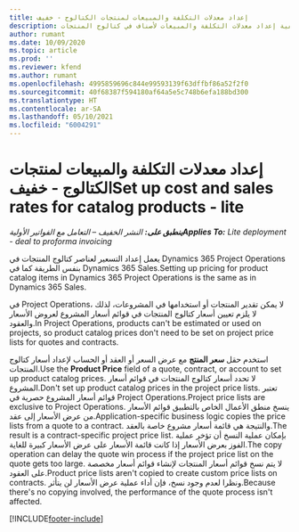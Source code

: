 ```yaml
---
title: إعداد معدلات التكلفة والمبيعات لمنتجات الكتالوج - خفيف
description: يقدم هذا الموضوع معلومات حول كيفية إعداد معدلات التكلفة والمبيعات لأصناف في كتالوج المنتجات.
author: rumant
ms.date: 10/09/2020
ms.topic: article
ms.prod: ''
ms.reviewer: kfend
ms.author: rumant
ms.openlocfilehash: 4995859696c844e99593139f63dffbf86a52f2f0
ms.sourcegitcommit: 40f68387f594180af64a5e5c748b6efa188bd300
ms.translationtype: HT
ms.contentlocale: ar-SA
ms.lasthandoff: 05/10/2021
ms.locfileid: "6004291"
---
```

# <a name="set-up-cost-and-sales-rates-for-catalog-products---lite"></a><span data-ttu-id="07cdb-103">إعداد معدلات التكلفة والمبيعات لمنتجات الكتالوج - خفيف</span><span class="sxs-lookup"><span data-stu-id="07cdb-103">Set up cost and sales rates for catalog products - lite</span></span>

<span data-ttu-id="07cdb-104">_**ينطبق على:** النشر الخفيف – التعامل مع الفواتير الأولية_</span><span class="sxs-lookup"><span data-stu-id="07cdb-104">_**Applies To:** Lite deployment - deal to proforma invoicing_</span></span>


<span data-ttu-id="07cdb-105">يعمل إعداد التسعير لعناصر كتالوج المنتجات في Dynamics 365 Project Operations بنفس الطريقة كما في Dynamics 365 Sales.</span><span class="sxs-lookup"><span data-stu-id="07cdb-105">Setting up pricing for product catalog items in Dynamics 365 Project Operations is the same as in Dynamics 365 Sales.</span></span>

<span data-ttu-id="07cdb-106">في Project Operations، لا يمكن تقدير المنتجات أو استخدامها في المشروعات، لذلك لا يلزم تعيين أسعار كتالوج المنتجات في قوائم أسعار المشروع لعروض الأسعار والعقود.</span><span class="sxs-lookup"><span data-stu-id="07cdb-106">In Project Operations, products can't be estimated or used on projects, so product catalog prices don't need to be set on project price lists for quotes and contracts.</span></span>

<span data-ttu-id="07cdb-107">استخدم حقل **سعر المنتج** مع عرض السعر أو العقد أو الحساب لإعداد أسعار كتالوج المنتجات.</span><span class="sxs-lookup"><span data-stu-id="07cdb-107">Use the **Product Price** field of a quote, contract, or account to set up product catalog prices.</span></span> <span data-ttu-id="07cdb-108">لا تحدد أسعار كتالوج المنتجات في قوائم أسعار المشروع.</span><span class="sxs-lookup"><span data-stu-id="07cdb-108">Don't set up product catalog prices in the project price lists.</span></span> <span data-ttu-id="07cdb-109">تعتبر قوائم أسعار المشروع حصرية في Project Operations.</span><span class="sxs-lookup"><span data-stu-id="07cdb-109">Project price lists are exclusive to Project Operations.</span></span> <span data-ttu-id="07cdb-110">ينسخ منطق الأعمال الخاص بالتطبيق قوائم الأسعار من عرض الأسعار إلى عقد.</span><span class="sxs-lookup"><span data-stu-id="07cdb-110">Application-specific business logic copies the price lists from a quote to a contract.</span></span> <span data-ttu-id="07cdb-111">والنتيجة هي قائمة أسعار مشروع خاصة بالعقد.</span><span class="sxs-lookup"><span data-stu-id="07cdb-111">The result is a contract-specific project price list.</span></span> <span data-ttu-id="07cdb-112">بإمكان عملية النسخ أن تؤخر عملية الفوز بعرض الأسعار إذا كانت قائمة الأسعار على عرض الأسعار كبيرة للغاية.</span><span class="sxs-lookup"><span data-stu-id="07cdb-112">The copy operation can delay the quote win process if the project price list on the quote gets too large.</span></span> <span data-ttu-id="07cdb-113">لا يتم نسخ قوائم أسعار المنتجات لإنشاء قوائم أسعار مخصصة على العقود.</span><span class="sxs-lookup"><span data-stu-id="07cdb-113">Product price lists aren't copied to create custom price lists on contracts.</span></span> <span data-ttu-id="07cdb-114">ونظرا لعدم وجود نسخ، فإن أداء عملية عرض الأسعار لن يتأثر.</span><span class="sxs-lookup"><span data-stu-id="07cdb-114">Because there's no copying involved, the performance of the quote process isn't affected.</span></span>


[!INCLUDE[footer-include](../../includes/footer-banner.md)]